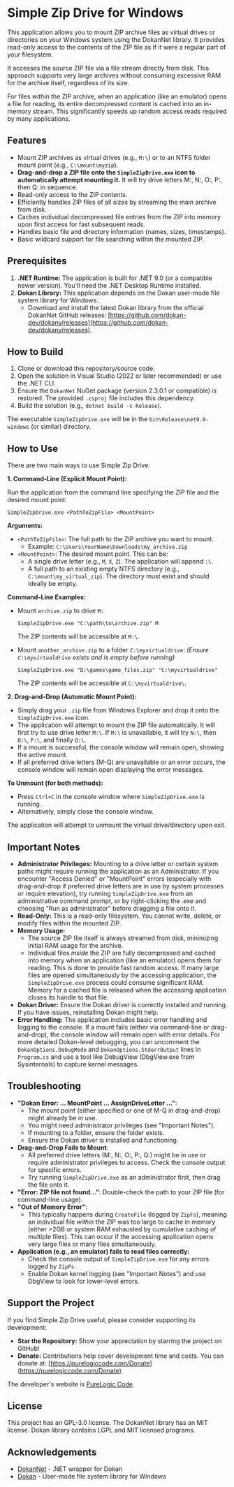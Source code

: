 # Simple Zip Drive for Windows

This application allows you to mount ZIP archive files as virtual drives or directories on your Windows system using the DokanNet library. It provides read-only access to the contents of the ZIP file as if it were a regular part of your filesystem.

It accesses the source ZIP file via a file stream directly from disk. This approach supports very large archives without consuming excessive RAM for the archive itself, regardless of its size.

For files *within* the ZIP archive, when an application (like an emulator) opens a file for reading, its entire decompressed content is cached into an in-memory stream. This significantly speeds up random access reads required by many applications.

## Features

*   Mount ZIP archives as virtual drives (e.g., `M:\`) or to an NTFS folder mount point (e.g., `C:\mount\myzip`).
*   **Drag-and-drop a ZIP file onto the `SimpleZipDrive.exe` icon to automatically attempt mounting it.** It will try drive letters M:, N:, O:, P:, then Q: in sequence.
*   Read-only access to the ZIP contents.
*   Efficiently handles ZIP files of all sizes by streaming the main archive from disk.
*   Caches individual decompressed file entries from the ZIP into memory upon first access for fast subsequent reads.
*   Handles basic file and directory information (names, sizes, timestamps).
*   Basic wildcard support for file searching within the mounted ZIP.

## Prerequisites

1.  **.NET Runtime:** The application is built for .NET 9.0 (or a compatible newer version). You'll need the .NET Desktop Runtime installed.
2.  **Dokan Library:** This application depends on the Dokan user-mode file system library for Windows.
    *   Download and install the latest Dokan library from the official DokanNet GitHub releases: [https://github.com/dokan-dev/dokany/releases](https://github.com/dokan-dev/dokany/releases).

## How to Build

1.  Clone or download this repository/source code.
2.  Open the solution in Visual Studio (2022 or later recommended) or use the .NET CLI.
3.  Ensure the `DokanNet` NuGet package (version 2.3.0.1 or compatible) is restored. The provided `.csproj` file includes this dependency.
4.  Build the solution (e.g., `dotnet build -c Release`).

The executable `SimpleZipDrive.exe` will be in the `bin\Release\net9.0-windows` (or similar) directory.

## How to Use

There are two main ways to use Simple Zip Drive:

**1. Command-Line (Explicit Mount Point):**

Run the application from the command line specifying the ZIP file and the desired mount point:

```shell
SimpleZipDrive.exe <PathToZipFile> <MountPoint>
```

**Arguments:**

*   `<PathToZipFile>`: The full path to the ZIP archive you want to mount.
    *   Example: `C:\Users\YourName\Downloads\my_archive.zip`
*   `<MountPoint>`: The desired mount point. This can be:
    *   A single drive letter (e.g., `M`, `X`, `Z`). The application will append `:\`.
    *   A full path to an existing empty NTFS directory (e.g., `C:\mount\my_virtual_zip`). The directory must exist and should ideally be empty.

**Command-Line Examples:**

*   Mount `archive.zip` to drive `M:`
    ```shell
    SimpleZipDrive.exe "C:\path\to\archive.zip" M
    ```
    The ZIP contents will be accessible at `M:\`.

*   Mount `another_archive.zip` to a folder `C:\myvirtualdrive`:
    *(Ensure `C:\myvirtualdrive` exists and is empty before running)*
    ```shell
    SimpleZipDrive.exe "D:\games\game_files.zip" "C:\myvirtualdrive"
    ```
    The ZIP contents will be accessible at `C:\myvirtualdrive\`.

**2. Drag-and-Drop (Automatic Mount Point):**

*   Simply drag your `.zip` file from Windows Explorer and drop it onto the `SimpleZipDrive.exe` icon.
*   The application will attempt to mount the ZIP file automatically. It will first try to use drive letter `M:\`. If `M:\` is unavailable, it will try `N:\`, then `O:\`, `P:\`, and finally `Q:\`.
*   If a mount is successful, the console window will remain open, showing the active mount.
*   If all preferred drive letters (M-Q) are unavailable or an error occurs, the console window will remain open displaying the error messages.

**To Unmount (for both methods):**

*   Press `Ctrl+C` in the console window where `SimpleZipDrive.exe` is running.
*   Alternatively, simply close the console window.

The application will attempt to unmount the virtual drive/directory upon exit.

## Important Notes

*   **Administrator Privileges:** Mounting to a drive letter or certain system paths might require running the application as an Administrator. If you encounter "Access Denied" or "MountPoint" errors (especially with drag-and-drop if preferred drive letters are in use by system processes or require elevation), try running `SimpleZipDrive.exe` from an administrative command prompt, or by right-clicking the .exe and choosing "Run as administrator" before dragging a file onto it.
*   **Read-Only:** This is a read-only filesystem. You cannot write, delete, or modify files within the mounted ZIP.
*   **Memory Usage:**
    *   The source ZIP file itself is always streamed from disk, minimizing initial RAM usage for the archive.
    *   Individual files *inside* the ZIP are fully decompressed and cached into memory when an application (like an emulator) opens them for reading. This is done to provide fast random access. If many large files are opened simultaneously by the accessing application, the `SimpleZipDrive.exe` process could consume significant RAM. Memory for a cached file is released when the accessing application closes its handle to that file.
*   **Dokan Driver:** Ensure the Dokan driver is correctly installed and running. If you have issues, reinstalling Dokan might help.
*   **Error Handling:** The application includes basic error handling and logging to the console. If a mount fails (either via command-line or drag-and-drop), the console window will remain open with error details. For more detailed Dokan-level debugging, you can uncomment the `DokanOptions.DebugMode` and `DokanOptions.StderrOutput` lines in `Program.cs` and use a tool like DebugView (DbgView.exe from Sysinternals) to capture kernel messages.

## Troubleshooting

*   **"Dokan Error: ... MountPoint ... AssignDriveLetter ..."**:
    *   The mount point (either specified or one of M-Q in drag-and-drop) might already be in use.
    *   You might need administrator privileges (see "Important Notes").
    *   If mounting to a folder, ensure the folder exists.
    *   Ensure the Dokan driver is installed and functioning.
*   **Drag-and-Drop Fails to Mount**:
    *   All preferred drive letters (M:, N:, O:, P:, Q:) might be in use or require administrator privileges to access. Check the console output for specific errors.
    *   Try running `SimpleZipDrive.exe` as an administrator first, then drag the file onto it.
*   **"Error: ZIP file not found..."**: Double-check the path to your ZIP file (for command-line usage).
*   **"Out of Memory Error"**:
    *   This typically happens during `CreateFile` (logged by `ZipFs`), meaning an individual file *within* the ZIP was too large to cache in memory (either >2GB or system RAM exhausted by cumulative caching of multiple files). This can occur if the accessing application opens very large files or many files simultaneously.
*   **Application (e.g., an emulator) fails to read files correctly:**
    *   Check the console output of `SimpleZipDrive.exe` for any errors logged by `ZipFs`.
    *   Enable Dokan kernel logging (see "Important Notes") and use DbgView to look for lower-level errors.

## Support the Project

If you find Simple Zip Drive useful, please consider supporting its development:

*   **Star the Repository:** Show your appreciation by starring the project on GitHub!
*   **Donate:** Contributions help cover development time and costs. You can donate at: [https://purelogiccode.com/Donate](https://purelogiccode.com/Donate)

The developer's website is [PureLogic Code](https://purelogiccode.com/).

## License

This project has an GPL-3.0 license. The DokanNet library has an MIT license. Dokan library contains LGPL and MIT licensed programs.

## Acknowledgements

*   [DokanNet](https://github.com/dokan-dev/dokan-dotnet) - .NET wrapper for Dokan
*   [Dokan](https://github.com/dokan-dev/dokany) - User-mode file system library for Windows